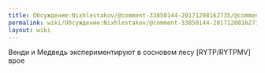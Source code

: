 ```yaml
---
title: Обсуждение:Nixhlestakov/@comment-33850144-20171208162735/@comment-33850144-20171208162814
permalink: wiki/Обсуждение:Nixhlestakov/@comment-33850144-20171208162735/@comment-33850144-20171208162814/
layout: wiki
---
```


Венди и Медведь экспериментируют в сосновом лесу \[RYTP/RYTPMV\] врое
